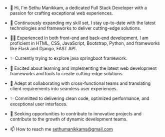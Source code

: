 - 👋 Hi, I'm Sethu Manikkam, a dedicated Full Stack Developer with a passion for crafting exceptional web experiences.

- 🌱 Continuously expanding my skill set, I stay up-to-date with the latest technologies and frameworks to deliver cutting-edge solutions.

- 👨‍💻  Experienced in both front-end and back-end development, I am proficient in HTML, CSS, JavaScript, Bootstrap, Python, and frameworks like Flask and Django, FAST API.

-  ✨ Currently trying to explore java springboot framework. 

- 🔧 Excited about learning and implementing the latest web development frameworks and tools to create cutting-edge solutions.

- 💼 Adept at collaborating with cross-functional teams and translating client requirements into seamless user experiences.

- ✨ Committed to delivering clean code, optimized performance, and exceptional user interfaces.

- 🌟 Seeking opportunities to contribute to innovative projects and contribute to the growth of dynamic development teams.

- 📫 How to reach me sethumanikkams@gmail.com

<!---
veeknd/veeknd is a ✨ special ✨ repository because its `README.md` (this file) appears on your GitHub profile.
You can click the Preview link to take a look at your changes.
--->
